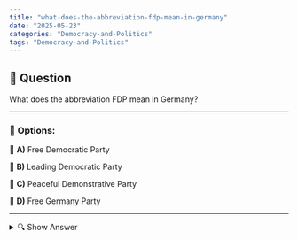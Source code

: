 ```yaml
---
title: "what-does-the-abbreviation-fdp-mean-in-germany"
date: "2025-05-23"
categories: "Democracy-and-Politics"
tags: "Democracy-and-Politics"
---
```


## 📌 **Question**

What does the abbreviation FDP mean in Germany?



---

### 📝 **Options:**

🔘 **A)** Free Democratic Party

🔘 **B)** Leading Democratic Party

🔘 **C)** Peaceful Demonstrative Party

🔘 **D)** Free Germany Party

---

<details>
  <summary>🔍 Show Answer</summary>

  <p>
💡  <b>Correct Answer:</b>  a
  </p>
  <p>
    📖<b>Explanation:</b>
    
  </p>
</details>
